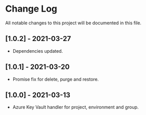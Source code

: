 # Change Log

All notable changes to this project will be documented in this file.

## [1.0.2] - 2021-03-27
-   Dependencies updated.

## [1.0.1] - 2021-03-20
-   Promise fix for delete, purge and restore.

## [1.0.0] - 2021-03-13
-   Azure Key Vault handler for project, environment and group.
